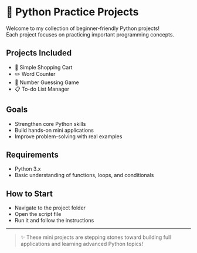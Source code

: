# 🚀 Python Practice Projects

Welcome to my collection of beginner-friendly Python projects!  
Each project focuses on practicing important programming concepts.

## Projects Included
- 🛒 Simple Shopping Cart
- ✏️ Word Counter
- 🔢 Number Guessing Game
- 📋 To-do List Manager

## Goals
- Strengthen core Python skills
- Build hands-on mini applications
- Improve problem-solving with real examples

## Requirements
- Python 3.x
- Basic understanding of functions, loops, and conditionals

## How to Start
- Navigate to the project folder
- Open the script file
- Run it and follow the instructions

---

> ✨ These mini projects are stepping stones toward building full applications and learning advanced Python topics!
